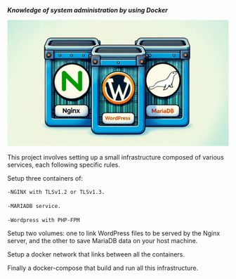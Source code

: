 *****Knowledge of system administration by using Docker*****

![containers](https://github.com/Mel-Marssi/inception/blob/main/N_W_M.png)


This project involves setting up a small infrastructure composed of various services, each following specific rules.

Setup three containers of:

    -NGINX with TLSv1.2 or TLSv1.3.
  
    -MARIADB service.
  
    -Wordpress with PHP-FPM

Setup two volumes: one to link WordPress files to be served by the Nginx server, and the other to save MariaDB data on your host machine.

Setup a docker network that links between all the containers.

Finally a docker-compose that build and run all this infrastructure.
